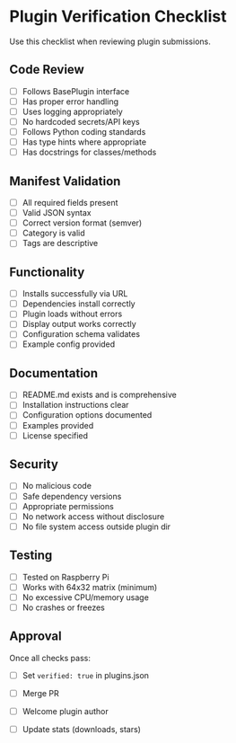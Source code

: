 # Plugin Verification Checklist

Use this checklist when reviewing plugin submissions.

## Code Review

- [ ] Follows BasePlugin interface
- [ ] Has proper error handling
- [ ] Uses logging appropriately
- [ ] No hardcoded secrets/API keys
- [ ] Follows Python coding standards
- [ ] Has type hints where appropriate
- [ ] Has docstrings for classes/methods

## Manifest Validation

- [ ] All required fields present
- [ ] Valid JSON syntax
- [ ] Correct version format (semver)
- [ ] Category is valid
- [ ] Tags are descriptive

## Functionality

- [ ] Installs successfully via URL
- [ ] Dependencies install correctly
- [ ] Plugin loads without errors
- [ ] Display output works correctly
- [ ] Configuration schema validates
- [ ] Example config provided

## Documentation

- [ ] README.md exists and is comprehensive
- [ ] Installation instructions clear
- [ ] Configuration options documented
- [ ] Examples provided
- [ ] License specified

## Security

- [ ] No malicious code
- [ ] Safe dependency versions
- [ ] Appropriate permissions
- [ ] No network access without disclosure
- [ ] No file system access outside plugin dir

## Testing

- [ ] Tested on Raspberry Pi
- [ ] Works with 64x32 matrix (minimum)
- [ ] No excessive CPU/memory usage
- [ ] No crashes or freezes

## Approval

Once all checks pass:
- [ ] Set `verified: true` in plugins.json
- [ ] Merge PR
- [ ] Welcome plugin author
- [ ] Update stats (downloads, stars)

